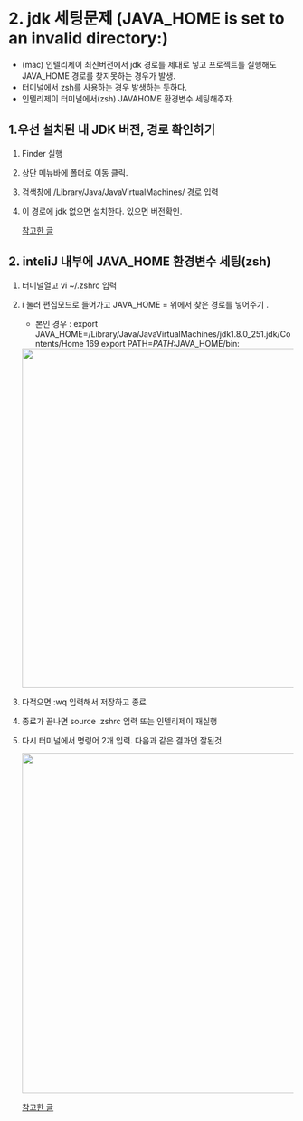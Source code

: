 # 2. jdk 세팅문제 (JAVA_HOME is set to an invalid directory:)

- (mac) 인텔리제이 최신버전에서 jdk 경로를 제대로 넣고 프로젝트를 실행해도 JAVA_HOME 경로를 찾지못하는 경우가 발생. 
- 터미널에서 zsh를 사용하는 경우 발생하는 듯하다. 
- 인텔리제이 터미널에서(zsh) JAVAHOME 환경변수 세팅해주자. 



## 1.우선 설치된  내 JDK 버전, 경로 확인하기 

1. Finder 실행 
2. 상단 메뉴바에 폴더로 이동 클릭. 
3. 검색창에  /Library/Java/JavaVirtualMachines/ 경로 입력 
4. 이 경로에 jdk 없으면 설치한다. 있으면 버전확인. 

    [참고한 글](https://whitepaek.tistory.com/8)



## 2. inteliJ 내부에 JAVA_HOME 환경변수 세팅(zsh)

1. 터미널열고 vi ~/.zshrc 입력 
2. i 눌러 편집모드로 들어가고 JAVA_HOME = 위에서 찾은 경로를 넣어주기 .
    - 본인 경우 :  export JAVA_HOME=/Library/Java/JavaVirtualMachines/jdk1.8.0_251.jdk/Contents/Home
    169 export PATH=${PATH}:$JAVA_HOME/bin:
        
    <img width="600" src="https://user-images.githubusercontent.com/33523029/101244615-deccbf80-374a-11eb-996d-81ed8d24a49c.png">

3. 다적으면 :wq 입력해서 저장하고 종료
4. 종료가 끝나면 source .zshrc 입력 또는 인텔리제이 재실행 
5. 다시 터미널에서  명령어  2개 입력. 다음과 같은 결과면 잘된것.
    
   <img width="600" src="https://user-images.githubusercontent.com/33523029/101244612-dbd1cf00-374a-11eb-8218-43ccf222ac68.png">

    [참고한 글](https://memoming.com/16)

